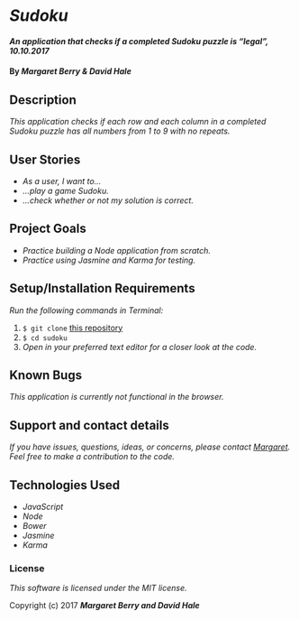 # _Sudoku_

#### _An application that checks if a completed Sudoku puzzle is “legal”, 10.10.2017_

#### By _**Margaret Berry & David Hale**_

## Description
_This application checks if each row and each column in a completed Sudoku puzzle has all numbers from 1 to 9 with no repeats._

## User Stories
* _As a user, I want to..._
* _...play a game Sudoku._
* _...check whether or not my solution is correct._

## Project Goals
* _Practice building a Node application from scratch._
* _Practice using Jasmine and Karma for testing._

## Setup/Installation Requirements
_Run the following commands in Terminal:_

1. `$ git clone` [this repository](https://github.com/codemargaret/sudoku.git)
2. `$ cd sudoku`
3. _Open in your preferred text editor for a closer look at the code._

## Known Bugs
_This application is currently not functional in the browser._

## Support and contact details
_If you have issues, questions, ideas, or concerns, please contact [Margaret](codeberry1@gmail.com). Feel free to make a contribution to the code._

## Technologies Used

* _JavaScript_
* _Node_
* _Bower_
* _Jasmine_
* _Karma_

### License
*This software is licensed under the MIT license.*

Copyright (c) 2017 **_Margaret Berry and David Hale_**

